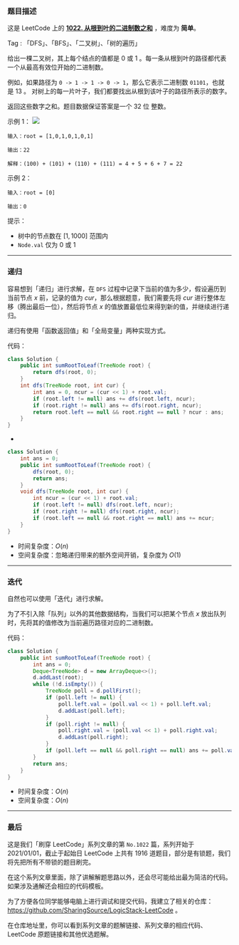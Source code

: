 ### 题目描述

这是 LeetCode 上的 **[1022. 从根到叶的二进制数之和](https://leetcode.cn/problems/sum-of-root-to-leaf-binary-numbers/solution/by-ac_oier-1905/)** ，难度为 **简单**。

Tag : 「DFS」、「BFS」、「二叉树」、「树的遍历」



给出一棵二叉树，其上每个结点的值都是 $0$ 或 $1$ 。每一条从根到叶的路径都代表一个从最高有效位开始的二进制数。

例如，如果路径为 `0 -> 1 -> 1 -> 0 -> 1`，那么它表示二进制数 `01101`，也就是 $13$ 。
对树上的每一片叶子，我们都要找出从根到该叶子的路径所表示的数字。

返回这些数字之和。题目数据保证答案是一个 $32$ 位 整数。

示例 1：
![](https://assets.leetcode.com/uploads/2019/04/04/sum-of-root-to-leaf-binary-numbers.png)
```
输入：root = [1,0,1,0,1,0,1]

输出：22

解释：(100) + (101) + (110) + (111) = 4 + 5 + 6 + 7 = 22
```
示例 2：
```
输入：root = [0]

输出：0
```

提示：
* 树中的节点数在 $[1, 1000]$ 范围内
* `Node.val` 仅为 $0$ 或 $1$ 

---

### 递归

容易想到「递归」进行求解，在 `DFS` 过程中记录下当前的值为多少，假设遍历到当前节点 $x$ 前，记录的值为 $cur$，那么根据题意，我们需要先将 $cur$ 进行整体左移（腾出最后一位），然后将节点 $x$ 的值放置最低位来得到新的值，并继续进行递归。

递归有使用「函数返回值」和「全局变量」两种实现方式。

代码：
```java
class Solution {
    public int sumRootToLeaf(TreeNode root) {
        return dfs(root, 0);
    }
    int dfs(TreeNode root, int cur) {
        int ans = 0, ncur = (cur << 1) + root.val;
        if (root.left != null) ans += dfs(root.left, ncur);
        if (root.right != null) ans += dfs(root.right, ncur);
        return root.left == null && root.right == null ? ncur : ans;
    }
}
```

-

```java
class Solution {
    int ans = 0;
    public int sumRootToLeaf(TreeNode root) {
        dfs(root, 0);
        return ans;
    }
    void dfs(TreeNode root, int cur) {
        int ncur = (cur << 1) + root.val;
        if (root.left != null) dfs(root.left, ncur);
        if (root.right != null) dfs(root.right, ncur);
        if (root.left == null && root.right == null) ans += ncur;
    }
}
```
* 时间复杂度：$O(n)$
* 空间复杂度：忽略递归带来的额外空间开销，复杂度为 $O(1)$

---

### 迭代

自然也可以使用「迭代」进行求解。

为了不引入除「队列」以外的其他数据结构，当我们可以把某个节点 $x$ 放出队列时，先将其的值修改为当前遍历路径对应的二进制数。

代码：
```java
class Solution {
    public int sumRootToLeaf(TreeNode root) {
        int ans = 0;
        Deque<TreeNode> d = new ArrayDeque<>();
        d.addLast(root);
        while (!d.isEmpty()) {
            TreeNode poll = d.pollFirst();
            if (poll.left != null) {
                poll.left.val = (poll.val << 1) + poll.left.val;
                d.addLast(poll.left);
            }
            if (poll.right != null) {
                poll.right.val = (poll.val << 1) + poll.right.val;
                d.addLast(poll.right);
            }
            if (poll.left == null && poll.right == null) ans += poll.val;
        }
        return ans;
    }
}
```
* 时间复杂度：$O(n)$
* 空间复杂度：$O(n)$

---

### 最后

这是我们「刷穿 LeetCode」系列文章的第 `No.1022` 篇，系列开始于 2021/01/01，截止于起始日 LeetCode 上共有 1916 道题目，部分是有锁题，我们将先把所有不带锁的题目刷完。

在这个系列文章里面，除了讲解解题思路以外，还会尽可能给出最为简洁的代码。如果涉及通解还会相应的代码模板。

为了方便各位同学能够电脑上进行调试和提交代码，我建立了相关的仓库：https://github.com/SharingSource/LogicStack-LeetCode 。

在仓库地址里，你可以看到系列文章的题解链接、系列文章的相应代码、LeetCode 原题链接和其他优选题解。

